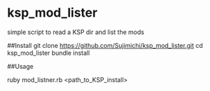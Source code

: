 ksp_mod_lister
==============

simple script to read a KSP dir and list the mods

##Install 
  git clone https://github.com/Sujimichi/ksp_mod_lister.git
  cd ksp_mod_lister
  bundle install
  
##Usage

  ruby mod_listner.rb <path_to_KSP_install>
  
  
